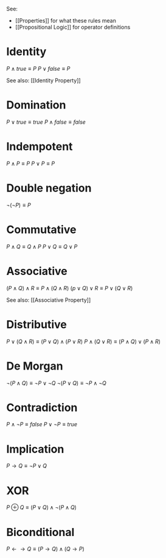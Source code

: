 See:
- [[Properties]] for what these rules mean
- [[Propositional Logic]] for operator definitions

# Identity
$P \land true \equiv P$
$P \lor false \equiv P$

See also: [[Identity Property]]

# Domination
$P \lor true \equiv true$
$P \land false \equiv false$

# Indempotent
$P \land P \equiv P$
$P \lor P \equiv P$

# Double negation
$\lnot (\lnot P) \equiv P$

# Commutative
$P \land Q \equiv Q \land P$
$P \lor Q \equiv Q \lor P$

# Associative
$(P \land Q) \land R \equiv P \land (Q \land R)$
$(p \lor Q) \lor R \equiv P \lor (Q \lor R)$

See also: [[Associative Property]]

# Distributive
$P \lor (Q \land R) \equiv (P \lor Q) \land (P \lor R)$
$P \land (Q \lor R) \equiv (P \land Q) \lor (P \land R)$

# De Morgan
$\lnot (P \land Q) \equiv \lnot P \lor \lnot Q$
$\lnot (P \lor Q) \equiv \lnot P \land \lnot Q$

# Contradiction
$P \land \lnot P \equiv false$
$P \lor \lnot P \equiv true$

# Implication
$P \rightarrow Q \equiv \lnot P \lor Q$

# XOR
$P \oplus Q \equiv (P \lor Q) \land \lnot (P \land Q)$

# Biconditional
$P \leftarrow \rightarrow Q \equiv (P \rightarrow Q) \land (Q \rightarrow P)$
